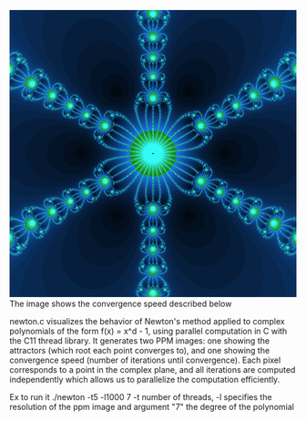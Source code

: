 
![Newton Fractal Example](images/newton_convergence_x6.png)
The image shows the convergence speed described below 

newton.c visualizes the behavior of Newton's method applied to complex polynomials of the form f(x) = x^d - 1, using parallel computation in C with the C11 thread library. It generates two PPM images: one showing the attractors (which root each point converges to), and one showing the convergence speed (number of iterations until convergence). Each pixel corresponds to a point in the complex plane, and all iterations are computed independently which allows us to parallelize the computation efficiently.

Ex to run it ./newton -t5 -l1000 7
-t number of threads, -l specifies the resolution of the ppm image and argument "7" the degree of the polynomial 
